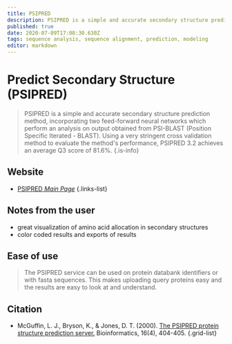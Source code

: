 ```yaml
---
title: PSIPRED
description: PSIPRED is a simple and accurate secondary structure prediction method, incorporating two feed-forward neural networks which perform an analysis on output obtained from PSI-BLAST (Position Specific Iterated - BLAST).
published: true
date: 2020-07-09T17:08:30.630Z
tags: sequence analysis, sequence alignment, prediction, modeling
editor: markdown
---
```


# Predict Secondary Structure (PSIPRED)

> PSIPRED is a  simple and accurate secondary structure prediction method, incorporating two feed-forward neural networks which perform an analysis on output obtained from PSI-BLAST (Position Specific Iterated - BLAST). Using a very stringent cross validation method to evaluate the method's performance, PSIPRED 3.2 achieves an average Q3 score of 81.6%.
{.is-info}

 

## Website 

- [PSIPRED *Main Page*](http://bioinf.cs.ucl.ac.uk/psipred/)
 {.links-list}
 
 ## Notes from the user
 - great visualization of amino acid allocation in secondary structures
 - color coded results and exports of results
 
 ## Ease of use
 > The PSIPRED service can be used on protein databank identifiers or with fasta sequences. This makes uploading query proteins easy and the results are easy to look at and understand. 

## Citation

- McGuffin, L. J., Bryson, K., & Jones, D. T. (2000). [The PSIPRED protein structure prediction server.](https://academic.oup.com/bioinformatics/article/16/4/404/187312) Bioinformatics, 16(4), 404-405.
{.grid-list}